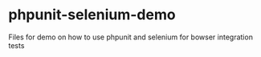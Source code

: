 phpunit-selenium-demo
=====================

Files for demo on how to use phpunit and selenium for bowser integration tests
